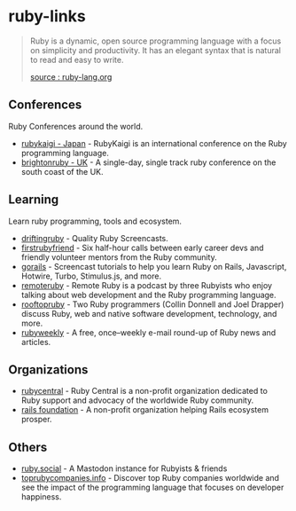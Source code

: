 # ruby-links

> Ruby is a dynamic, open source programming language with a focus on simplicity and productivity. It has an elegant syntax that is natural to read and easy to write.
>
> [source : ruby-lang.org]([Ruby](https://www.ruby-lang.org/en/))

## Conferences
Ruby Conferences around the world.
- [rubykaigi - Japan](https://rubykaigi.org) - RubyKaigi is an international conference on the Ruby programming language.
- [brightonruby - UK](https://brightonruby.com/) - A single-day, single track ruby conference on the south coast of the UK.

## Learning
Learn ruby programming, tools and ecosystem.
- [driftingruby](https://www.driftingruby.com/) - Quality Ruby Screencasts.
- [firstrubyfriend](https://firstrubyfriend.org/) - Six half-hour calls between early career devs and friendly volunteer mentors from the Ruby community.
- [gorails](https://gorails.com/) - Screencast tutorials to help you learn Ruby on Rails, Javascript, Hotwire, Turbo, Stimulus.js, and more.
- [remoteruby](https://remoteruby.com/) - Remote Ruby is a podcast by three Rubyists who enjoy talking about web development and the Ruby programming language.
- [rooftopruby](https://www.rooftopruby.com/) - Two Ruby programmers (Collin Donnell and Joel Drapper) discuss Ruby, web and native software development, technology, and more.
- [rubyweekly](https://rubyweekly.com/) - A free, once–weekly e-mail round-up of Ruby news and articles.

## Organizations
- [rubycentral](https://rubycentral.org/) - Ruby Central is a non-profit organization dedicated to Ruby support and advocacy of the worldwide Ruby community.
- [rails foundation](https://rubyonrails.org/foundation) - A non-profit organization helping Rails ecosystem prosper.

## Others
- [ruby.social](https://ruby.social) - A Mastodon instance for Rubyists & friends
- [toprubycompanies.info](https://toprubycompanies.info/) - Discover top Ruby companies worldwide and see the impact of the programming language that focuses on developer happiness.
